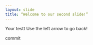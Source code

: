 ```yaml
---
layout: slide
title: “Welcome to our second slide!”
---
```

Your testt
Use the left arrow to go back!

commit
